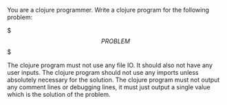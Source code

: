 You are a clojure programmer. Write a clojure program for the following problem:

$$$PROBLEM$$$

The clojure program must not use any file IO. It should also not have any user inputs.
The clojure program should not use any imports unless absolutely necessary for the solution.
The clojure program must not output any comment lines or debugging lines,
it must just output a single value which is the solution of the problem.